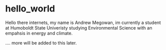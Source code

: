 # hello_world

Hello there internets, my name is Andrew Megowan, im currently a student at Humoboldt State Univeristy studying Environmental Science with an empahsis in energy and climate.

.... more will be added to this later.
